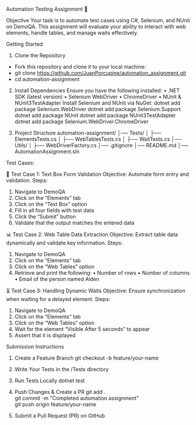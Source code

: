 Automation Testing Assignment 🚀

Objective
Your task is to automate test cases using C#, Selenium, and NUnit on DemoQA. This assignment will evaluate your ability to interact with web elements, handle tables, and manage waits effectively.

Getting Started
1. Clone the Repository
- Fork this repository and clone it to your local machine:
- git clone https://github.com/JuanPorcupine/automation_assignment.git
- cd automation-assignment

2. Install Dependencies
Ensure you have the following installed:
• .NET SDK (latest version)
• Selenium WebDriver
• ChromeDriver
• NUnit & NUnit3TestAdapter
Install Selenium and NUnit via NuGet:
dotnet add package Selenium.WebDriver
dotnet add package Selenium.Support
dotnet add package NUnit
dotnet add package NUnit3TestAdapter
dotnet add package Selenium.WebDriver.ChromeDriver

4. Project Structure
automation-assignment/
│── Tests/
│   ├── ElementsTests.cs
│   ├── WebTablesTests.cs
│   ├── WaitTests.cs
│── Utils/
│   ├── WebDriverFactory.cs
│── .gitignore
│── README.md
│── AutomationAssignment.sln

Test Cases:

📝 Test Case 1: Text Box Form Validation
Objective: Automate form entry and validation.
Steps:
1. Navigate to DemoQA
2. Click on the “Elements” tab
3. Click on the “Text Box” option
4. Fill in all four fields with test data
5. Click the “Submit” button
6. Validate that the output matches the entered data

📊 Test Case 2: Web Table Data Extraction
Objective: Extract table data dynamically and validate key information.
Steps:
1. Navigate to DemoQA
2. Click on the “Elements” tab
3. Click on the “Web Tables” option
4. Retrieve and print the following:
• Number of rows
• Number of columns
• Email of the person named Alden

⏳ Test Case 3: Handling Dynamic Waits
Objective: Ensure synchronization when waiting for a delayed element.
Steps:
1. Navigate to DemoQA
2. Click on the “Elements” tab
3. Click on the “Web Tables” option
4. Wait for the element “Visible After 5 seconds” to appear
5. Assert that it is displayed

Submission Instructions
1. Create a Feature Branch
git checkout -b feature/your-name  
2. Write Your Tests in the /Tests directory
3. Run Tests Locally
dotnet test  
4. Push Changes & Create a PR
git add .  
git commit -m "Completed automation assignment"  
git push origin feature/your-name  

5. Submit a Pull Request (PR) on GitHub
